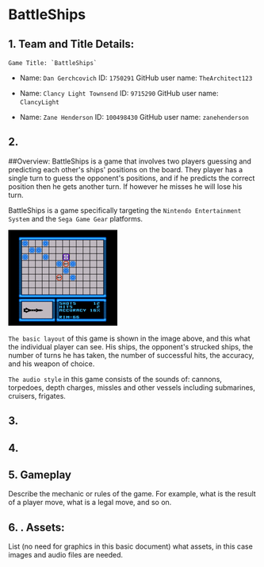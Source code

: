 # BattleShips

## 1. Team and Title Details:
	Game Title: `BattleShips`
	
-	Name: `Dan Gerchcovich`
	ID: `1750291`
	GitHub user name: `TheArchitect123`
	
-	Name: `Clancy Light Townsend`
	ID: `9715290`
	GitHub user name: `ClancyLight`
	
-	Name: `Zane Henderson`
	ID: `100498430`
	GitHub user name: `zanehenderson`

## 2. 
##Overview: 
BattleShips is a game that involves two players guessing and predicting each other's ships' positions on the board. They player has a single turn to guess the opponent's positions, and if he predicts the correct position then he gets another turn. If however he misses he will lose his turn. 

BattleShips is a game specifically targeting the `Nintendo Entertainment System` and the `Sega Game Gear` platforms.

![VisualStyle](BattleShipVideo.gif)

`The basic layout` of this game is shown in the image above, and this what the individual player can see. His ships, the opponent's strucked ships, the number of turns he has taken, the number of successful hits, the accuracy, and his weapon of choice.

`The audio style` in this game consists of the sounds of: cannons, torpedoes, depth charges, missles and other vessels including submarines, cruisers, frigates.

## 3.



## 4.



## 5. Gameplay
Describe the mechanic or rules of the game. For example, what is the result of a
player move, what is a legal move, and so on.


## 6. . Assets:
List (no need for graphics in this basic document) what assets, in this case images
and audio files are needed.